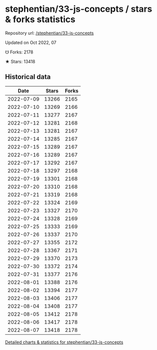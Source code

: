 # stephentian/33-js-concepts / stars & forks statistics

Repository url: [/stephentian/33-js-concepts](https://github.com/stephentian/33-js-concepts)

Updated on Oct 2022, 07

☋ Forks: 2178

★ Stars: 13418

## Historical data
| Date | Stars | Forks |
|------|-------|-------|
| 2022-07-09 | 13266 | 2165 | 
| 2022-07-10 | 13269 | 2166 | 
| 2022-07-11 | 13277 | 2167 | 
| 2022-07-12 | 13281 | 2168 | 
| 2022-07-13 | 13281 | 2167 | 
| 2022-07-14 | 13285 | 2167 | 
| 2022-07-15 | 13289 | 2167 | 
| 2022-07-16 | 13289 | 2167 | 
| 2022-07-17 | 13292 | 2167 | 
| 2022-07-18 | 13297 | 2168 | 
| 2022-07-19 | 13301 | 2168 | 
| 2022-07-20 | 13310 | 2168 | 
| 2022-07-21 | 13319 | 2168 | 
| 2022-07-22 | 13324 | 2169 | 
| 2022-07-23 | 13327 | 2170 | 
| 2022-07-24 | 13328 | 2169 | 
| 2022-07-25 | 13333 | 2169 | 
| 2022-07-26 | 13337 | 2170 | 
| 2022-07-27 | 13355 | 2172 | 
| 2022-07-28 | 13367 | 2171 | 
| 2022-07-29 | 13370 | 2173 | 
| 2022-07-30 | 13372 | 2174 | 
| 2022-07-31 | 13377 | 2176 | 
| 2022-08-01 | 13388 | 2176 | 
| 2022-08-02 | 13394 | 2177 | 
| 2022-08-03 | 13406 | 2177 | 
| 2022-08-04 | 13408 | 2177 | 
| 2022-08-05 | 13412 | 2178 | 
| 2022-08-06 | 13417 | 2178 | 
| 2022-08-07 | 13418 | 2178 | 


[Detailed charts & statistics for stephentian/33-js-concepts](https://reviewgithub.com/rep/stephentian/33-js-concepts)
